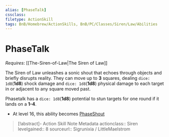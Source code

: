 ```yaml
---
alias: [PhaseTalk]
cssclass: 
filetype: ActionSkill
tags: BnB/Homebrew/ActionSkills, BnB/PC/Classes/Siren/Law/Abilities
---
```

# PhaseTalk
*Requires*: [[The-Siren-of-Law|The Siren of Law]]

The Siren of Law unleashes a sonic shout that echoes through objects and briefly disrupts reality. They can move up to __3__ squares, dealing `dice: 1d8`(__1d8__) shock damage and `dice: 1d8`(__1d8__) physical damage to each target in or adjacent to any square moved past.

Phasetalk has a `dice: 1d8`(__1d8__) potential to stun targets for one round if it lands on a __1-4__.

- At level 16, this ability becomes [PhaseShout](PhaseShout.md)

>[!abstract]- Action Skill Note Metadata
> actionclass:: Siren
> levelgained:: 8
> sourceurl:: Sigrunixia / LittleMaelstrom
